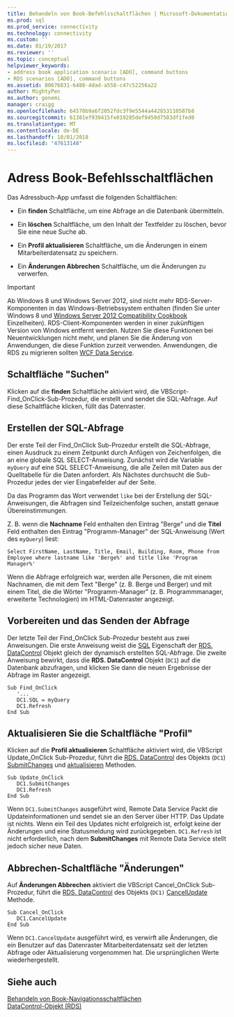 ```yaml
---
title: Behandeln von Book-Befehlsschaltflächen | Microsoft-Dokumentation
ms.prod: sql
ms.prod_service: connectivity
ms.technology: connectivity
ms.custom: ''
ms.date: 01/19/2017
ms.reviewer: ''
ms.topic: conceptual
helpviewer_keywords:
- address book application scenario [ADO], command buttons
- RDS scenarios [ADO], command buttons
ms.assetid: 80676831-6488-4dad-a558-c47c52256a22
author: MightyPen
ms.author: genemi
manager: craigg
ms.openlocfilehash: 64570b9a6f2052fdc3f9e5544a442853110587b8
ms.sourcegitcommit: 61381ef939415fe019285def9450d7583df1fed0
ms.translationtype: MT
ms.contentlocale: de-DE
ms.lasthandoff: 10/01/2018
ms.locfileid: "47613148"
---
```

# <a name="address-book-command-buttons"></a>Adress Book-Befehlsschaltflächen
Das Adressbuch-App umfasst die folgenden Schaltflächen:  
  
-   Ein **finden** Schaltfläche, um eine Abfrage an die Datenbank übermitteln.  
  
-   Ein **löschen** Schaltfläche, um den Inhalt der Textfelder zu löschen, bevor Sie eine neue Suche ab.  
  
-   Ein **Profil aktualisieren** Schaltfläche, um die Änderungen in einem Mitarbeiterdatensatz zu speichern.  
  
-   Ein **Änderungen Abbrechen** Schaltfläche, um die Änderungen zu verwerfen.  
  
> [!IMPORTANT]
>  Ab Windows 8 und Windows Server 2012, sind nicht mehr RDS-Server-Komponenten in das Windows-Betriebssystem enthalten (finden Sie unter Windows 8 und [Windows Server 2012 Compatibility Cookbook](https://www.microsoft.com/en-us/download/details.aspx?id=27416) Einzelheiten). RDS-Client-Komponenten werden in einer zukünftigen Version von Windows entfernt werden. Nutzen Sie diese Funktionen bei Neuentwicklungen nicht mehr, und planen Sie die Änderung von Anwendungen, die diese Funktion zurzeit verwenden. Anwendungen, die RDS zu migrieren sollten [WCF Data Service](http://go.microsoft.com/fwlink/?LinkId=199565).  
  
## <a name="find-button"></a>Schaltfläche "Suchen"  
 Klicken auf die **finden** Schaltfläche aktiviert wird, die VBScript-Find_OnClick-Sub-Prozedur, die erstellt und sendet die SQL-Abfrage. Auf diese Schaltfläche klicken, füllt das Datenraster.  
  
## <a name="building-the-sql-query"></a>Erstellen der SQL-Abfrage  
 Der erste Teil der Find_OnClick Sub-Prozedur erstellt die SQL-Abfrage, einen Ausdruck zu einem Zeitpunkt durch Anfügen von Zeichenfolgen, die an eine globale SQL SELECT-Anweisung. Zunächst wird die Variable `myQuery` auf eine SQL SELECT-Anweisung, die alle Zeilen mit Daten aus der Quelltabelle für die Daten anfordert. Als Nächstes durchsucht die Sub-Prozedur jedes der vier Eingabefelder auf der Seite.  
  
 Da das Programm das Wort verwendet `like` bei der Erstellung der SQL-Anweisungen, die Abfragen sind Teilzeichenfolge suchen, anstatt genaue Übereinstimmungen.  
  
 Z. B. wenn die **Nachname** Feld enthalten den Eintrag "Berge" und die **Titel** Feld enthalten den Eintrag "Programm-Manager" der SQL-Anweisung (Wert des `myQuery`) liest:  
  
```  
Select FirstName, LastName, Title, Email, Building, Room, Phone from Employee where lastname like 'Berge%' and title like 'Program Manager%'  
```  
  
 Wenn die Abfrage erfolgreich war, werden alle Personen, die mit einem Nachnamen, die mit dem Text "Berge" (z. B. Berge und Berger) und mit einem Titel, die die Wörter "Programm-Manager" (z. B. Programmmanager, erweiterte Technologien) im HTML-Datenraster angezeigt.  
  
## <a name="preparing-and-sending-the-query"></a>Vorbereiten und das Senden der Abfrage  
 Der letzte Teil der Find_OnClick Sub-Prozedur besteht aus zwei Anweisungen. Die erste Anweisung weist die [SQL](../../../ado/reference/rds-api/sql-property.md) Eigenschaft der [RDS. DataControl](../../../ado/reference/rds-api/datacontrol-object-rds.md) Objekt gleich der dynamisch erstellten SQL-Abfrage. Die zweite Anweisung bewirkt, dass die **RDS. DataControl** Objekt (`DC1`) auf die Datenbank abzufragen, und klicken Sie dann die neuen Ergebnisse der Abfrage im Raster angezeigt.  
  
```  
Sub Find_OnClick  
   '...  
   DC1.SQL = myQuery  
   DC1.Refresh  
End Sub  
```  
  
## <a name="update-profile-button"></a>Aktualisieren Sie die Schaltfläche "Profil"  
 Klicken auf die **Profil aktualisieren** Schaltfläche aktiviert wird, die VBScript Update_OnClick Sub-Prozedur, führt die [RDS. DataControl](../../../ado/reference/rds-api/datacontrol-object-rds.md) des Objekts (`DC1`) [SubmitChanges](../../../ado/reference/rds-api/submitchanges-method-rds.md) und [aktualisieren](../../../ado/reference/rds-api/refresh-method-rds.md) Methoden.  
  
```  
Sub Update_OnClick  
   DC1.SubmitChanges  
   DC1.Refresh  
End Sub  
```  
  
 Wenn `DC1.SubmitChanges` ausgeführt wird, Remote Data Service Packt die Updateinformationen und sendet sie an den Server über HTTP. Das Update ist nichts. Wenn ein Teil des Updates nicht erfolgreich ist, erfolgt keine der Änderungen und eine Statusmeldung wird zurückgegeben. `DC1.Refresh` ist nicht erforderlich, nach dem **SubmitChanges** mit Remote Data Service stellt jedoch sicher neue Daten.  
  
## <a name="cancel-changes-button"></a>Abbrechen-Schaltfläche "Änderungen"  
 Auf **Änderungen Abbrechen** aktiviert die VBScript Cancel_OnClick Sub-Prozedur, führt die [RDS. DataControl](../../../ado/reference/rds-api/datacontrol-object-rds.md) des Objekts (`DC1)` [CancelUpdate](../../../ado/reference/rds-api/cancelupdate-method-rds.md) Methode.  
  
```  
Sub Cancel_OnClick  
   DC1.CancelUpdate  
End Sub  
```  
  
 Wenn `DC1.CancelUpdate` ausgeführt wird, es verwirft alle Änderungen, die ein Benutzer auf das Datenraster Mitarbeiterdatensatz seit der letzten Abfrage oder Aktualisierung vorgenommen hat. Die ursprünglichen Werte wiederhergestellt.  
  
## <a name="see-also"></a>Siehe auch  
 [Behandeln von Book-Navigationsschaltflächen](../../../ado/guide/remote-data-service/address-book-navigation-buttons.md)   
 [DataControl-Objekt (RDS)](../../../ado/reference/rds-api/datacontrol-object-rds.md)


